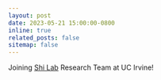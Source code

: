 ```yaml
---
layout: post
date: 2023-05-21 15:00:00-0800
inline: true
related_posts: false
sitemap: false
---
```


Joining [Shi Lab](https://www.shilab.bio.uci.edu/) Research Team at UC Irvine!
